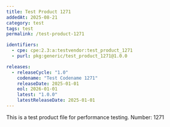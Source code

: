 ```yaml
---
title: Test Product 1271
addedAt: 2025-08-21
category: test
tags: test
permalink: /test-product-1271

identifiers:
  - cpe: cpe:2.3:a:testvendor:test_product_1271
  - purl: pkg:generic/test_product_1271@1.0.0

releases:
  - releaseCycle: "1.0"
    codename: "Test Codename 1271"
    releaseDate: 2025-01-01
    eol: 2026-01-01
    latest: "1.0.0"
    latestReleaseDate: 2025-01-01
---
```


This is a test product file for performance testing. Number: 1271
